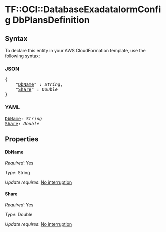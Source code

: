# TF::OCI::DatabaseExadataIormConfig DbPlansDefinition

## Syntax

To declare this entity in your AWS CloudFormation template, use the following syntax:

### JSON

<pre>
{
    "<a href="#dbname" title="DbName">DbName</a>" : <i>String</i>,
    "<a href="#share" title="Share">Share</a>" : <i>Double</i>
}
</pre>

### YAML

<pre>
<a href="#dbname" title="DbName">DbName</a>: <i>String</i>
<a href="#share" title="Share">Share</a>: <i>Double</i>
</pre>

## Properties

#### DbName

_Required_: Yes

_Type_: String

_Update requires_: [No interruption](https://docs.aws.amazon.com/AWSCloudFormation/latest/UserGuide/using-cfn-updating-stacks-update-behaviors.html#update-no-interrupt)

#### Share

_Required_: Yes

_Type_: Double

_Update requires_: [No interruption](https://docs.aws.amazon.com/AWSCloudFormation/latest/UserGuide/using-cfn-updating-stacks-update-behaviors.html#update-no-interrupt)

